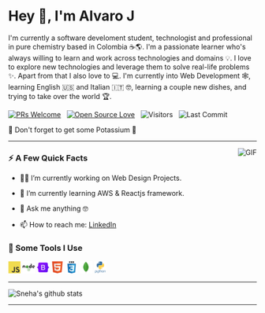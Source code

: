 <h1>Hey 👋, I'm Alvaro J</h1>
<p>I'm currently a software develoment student, technologist and professional in pure chemistry based in Colombia ☕🌎. I'm a passionate learner who's always willing to learn and work across technologies and domains 💡. I love to explore new technologies and leverage them to solve real-life problems ✨. Apart from that I also love to 💻. I'm currently into Web Development 🕸️, learning English 🇺🇸 and Italian 🇮🇹 🤓, learning a couple new dishes, and trying to take over the world 🏆.</p>
<p>
  
[![PRs Welcome](https://img.shields.io/badge/PRs-welcome-brightgreen.svg?style=flat&logo=github)](https://github.com/System32-cmd)
 &nbsp;
[![Open Source Love](https://img.shields.io/badge/Open%20Source-%F0%9F%A4%8D-Green)](https://github.com/System32-cmd)
 &nbsp;
<img alt="Visitors" src="https://komarev.com/ghpvc/?username=System32-cmd&style=flat&labelColor=black&logo=github&label=PROFILE+VIEWS&color=29bf12"/>
 &nbsp;
<img alt="Last Commit" src="https://img.shields.io/github/last-commit/System32-cmd/System32-cmd?logo=markdown&label=LAST+UPDATE&color=29bf12&style=flat">
</p>

<p>🍌 Don't forget to get some Potassium 🍌</p>


---
<div style="text-align: justify"> 

</div>

<img align="right" height="270px" alt="GIF" src="https://i.pinimg.com/originals/fb/c6/f3/fbc6f31bd3b84159470b973aca7e0f97.gif" />

<h3>⚡️ A Few Quick Facts</h3>

- 👨‍💻 I’m currently working on Web Design Projects.

- 🌱 I’m currently learning AWS & Reactjs framework.

- 💬 Ask me anything 🤓

- 📫 How to reach me: [LinkedIn](www.linkedin.com/in/alvaro-jose-avendaño-vargas-64ab861b9)

<h3>🚀 Some Tools I Use</h3>
<p align="left">
<img src="https://raw.githubusercontent.com/devicons/devicon/master/icons/javascript/javascript-original.svg" alt="javascript" width="25" height="25" />
<img src="https://raw.githubusercontent.com/devicons/devicon/master/icons/nodejs/nodejs-original-wordmark.svg" alt="nodejs" width="25" height="25" />
<img src="https://github.com/devicons/devicon/blob/master/icons/bootstrap/bootstrap-original.svg" alt="bootstrap" width="25" height="25" />
<img src="https://github.com/devicons/devicon/blob/master/icons/html5/html5-original.svg" alt="python" width="25" height="25" />
<img src="https://raw.githubusercontent.com/devicons/devicon/master/icons/css3/css3-original-wordmark.svg" alt="css3" width="25" height="25" /> 
<img src="https://raw.githubusercontent.com/devicons/devicon/master/icons/mongodb/mongodb-original.svg" alt="mongodb" width="25" height="25" />
<img src="https://raw.githubusercontent.com/devicons/devicon/master/icons/python/python-original-wordmark.svg" alt="python" width="25" height="25" />

---
<p>

![Sneha's github stats](https://github-readme-stats.vercel.app/api?username=System32-cmd&show_icons=true&theme=tokyonight)

</p>

---
